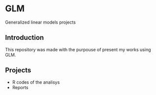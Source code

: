 # GLM
Generalized linear models projects

## Introduction

This repository was made with the purpouse of present my works using GLM.

## Projects

- R codes of the analisys 
- Reports
